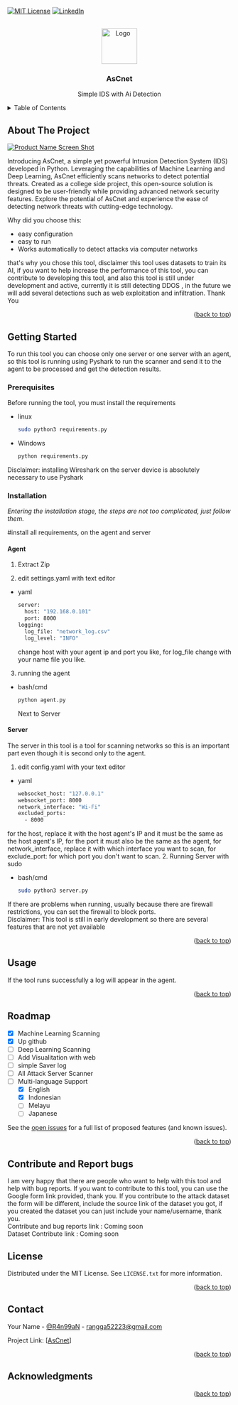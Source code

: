 <!-- Improved compatibility of back to top link: See: https://github.com/othneildrew/Best-README-Template/pull/73 -->
<a id="readme-top"></a>
<!--
*** Thanks for checking out the Best-README-Template. If you have a suggestion
*** that would make this better, please fork the repo and create a pull request
*** or simply open an issue with the tag "enhancement".
*** Don't forget to give the project a star!
*** Thanks again! Now go create something AMAZING! :D
-->



<!-- PROJECT SHIELDS -->
<!--
*** I'm using markdown "reference style" links for readability.
*** Reference links are enclosed in brackets [ ] instead of parentheses ( ).
*** See the bottom of this document for the declaration of the reference variables
*** for contributors-url, forks-url, etc. This is an optional, concise syntax you may use.
*** https://www.markdownguide.org/basic-syntax/#reference-style-links
-->
[![MIT License][license-shield]][license-url]
[![LinkedIn][linkedin-shield]][linkedin-url]



<!-- PROJECT LOGO -->
<br />
<div align="center">
  <a href="https://github.com/othneildrew/Best-README-Template">
    <img src="images/logo.png" alt="Logo" width="80" height="80">
  </a>

  <h3 align="center">AsCnet</h3>

  <p align="center">
    Simple IDS with Ai Detection
  </p>
</div>



<!-- TABLE OF CONTENTS -->
<details>
  <summary>Table of Contents</summary>
  <ol>
    <li>
      <a href="#about-the-project">About The Project</a>
    </li>
    <li>
      <a href="#getting-started">Getting Started</a>
      <ul>
        <li><a href="#prerequisites">Prerequisites</a></li>
        <li><a href="#installation">Installation</a></li>
      </ul>
    </li>
    <li><a href="#usage">Usage</a></li>
    <li><a href="#roadmap">Roadmap</a></li>
    <li><a href="#contributing">Contributing</a></li>
    <li><a href="#license">License</a></li>
    <li><a href="#contact">Contact</a></li>
    <li><a href="#acknowledgments">Acknowledgments</a></li>
  </ol>
</details>



<!-- ABOUT THE PROJECT -->
## About The Project

[![Product Name Screen Shot][product-screenshot]](https://example.com)

Introducing AsCnet, a simple yet powerful Intrusion Detection System (IDS) developed in Python. Leveraging the capabilities of Machine Learning and Deep Learning, AsCnet efficiently scans networks to detect potential threats. Created as a college side project, this open-source solution is designed to be user-friendly while providing advanced network security features. Explore the potential of AsCnet and experience the ease of detecting network threats with cutting-edge technology.

Why did you choose this:
* easy configuration
* easy to run
* Works automatically to detect attacks via computer networks

that's why you chose this tool, disclaimer this tool uses datasets to train its AI, if you want to help increase the performance of this tool, you can contribute to developing this tool, and also this tool is still under development and active, currently it is still detecting DDOS , in the future we will add several detections such as web exploitation and infiltration. Thank You


<p align="right">(<a href="#readme-top">back to top</a>)</p>




<!-- GETTING STARTED -->
## Getting Started

To run this tool you can choose only one server or one server with an agent, so this tool is running using Pyshark to run the scanner and send it to the agent to be processed and get the detection results.

### Prerequisites

Before running the tool, you must install the requirements
* linux
  ```sh
  sudo python3 requirements.py
  ```
* Windows
  ```sh
  python requirements.py
  ```
Disclaimer: installing Wireshark on the server device is absolutely necessary to use Pyshark

### Installation

_Entering the installation stage, the steps are not too complicated, just follow them._

#install all requirements, on the agent and server
#### Agent
1.  Extract Zip

2.  edit settings.yaml with text editor
* yaml
  ```sh
  server:
    host: "192.168.0.101"
    port: 8000
  logging:
    log_file: "network_log.csv"
    log_level: "INFO"
  ```
  change host with your agent ip and port you like, for log_file change with your name file you like.

3.  running the agent
* bash/cmd
  ```sh
  python agent.py
  ```
  Next to Server
#### Server
The server in this tool is a tool for scanning networks so this is an important part even though it is second only to the agent.
1.  edit config.yaml with your text editor
* yaml
  ```sh
  websocket_host: "127.0.0.1"
  websocket_port: 8000
  network_interface: "Wi-Fi"
  excluded_ports:
    - 8000
  ```
for the host, replace it with the host agent's IP and it must be the same as the host agent's IP, for the port it must also be the same as the agent, for network_interface, replace it with which interface you want to scan, for exclude_port: for which port you don't want to scan.
2.  Running Server with sudo
* bash/cmd
  ```sh
  sudo python3 server.py
  ```
If there are problems when running, usually because there are firewall restrictions, you can set the firewall to block ports.
</br>
Disclaimer: This tool is still in early development so there are several features that are not yet available
<p align="right">(<a href="#readme-top">back to top</a>)</p>

<!-- USAGE EXAMPLES -->
## Usage

If the tool runs successfully a log will appear in the agent.


<p align="right">(<a href="#readme-top">back to top</a>)</p>



<!-- ROADMAP -->
## Roadmap

- [x] Machine Learning Scanning
- [x] Up github
- [ ] Deep Learning Scanning
- [ ] Add Visualitation with web
- [ ] simple Saver log
- [ ] All Attack Server Scanner
- [ ] Multi-language Support
    - [x] English
    - [x] Indonesian
    - [ ] Melayu
    - [ ] Japanese

See the [open issues](https://github.com/othneildrew/Best-README-Template/issues) for a full list of proposed features (and known issues).

<p align="right">(<a href="#readme-top">back to top</a>)</p>



<!-- CONTRIBUTING -->
## Contribute and Report bugs 

I am very happy that there are people who want to help with this tool and help with bug reports. If you want to contribute to this tool, you can use the Google form link provided, thank you.
If you contribute to the attack dataset the form will be different, include the source link of the dataset you got, if you created the dataset you can just include your name/username, thank you.
<br>
Contribute and bug reports link : Coming soon
<br>
Dataset Contribute link : Coming soon

<!-- LICENSE -->
## License

Distributed under the MIT License. See `LICENSE.txt` for more information.

<p align="right">(<a href="#readme-top">back to top</a>)</p>



<!-- CONTACT -->
## Contact

Your Name - [@R4n99aN](https://x.com/R4n99aN) - rangga52223@gmail.com

Project Link: [[AsCnet](https://github.com/Rangga52223/AsCnet)]

<p align="right">(<a href="#readme-top">back to top</a>)</p>



<!-- ACKNOWLEDGMENTS -->
## Acknowledgments


<p align="right">(<a href="#readme-top">back to top</a>)</p>



<!-- MARKDOWN LINKS & IMAGES -->
<!-- https://www.markdownguide.org/basic-syntax/#reference-style-links -->
[contributors-shield]: https://img.shields.io/github/contributors/othneildrew/Best-README-Template.svg?style=for-the-badge
[contributors-url]: https://github.com/othneildrew/Best-README-Template/graphs/contributors
[forks-shield]: https://img.shields.io/github/forks/othneildrew/Best-README-Template.svg?style=for-the-badge
[forks-url]: https://github.com/othneildrew/Best-README-Template/network/members
[stars-shield]: https://img.shields.io/github/stars/othneildrew/Best-README-Template.svg?style=for-the-badge
[stars-url]: https://github.com/othneildrew/Best-README-Template/stargazers
[issues-shield]: https://img.shields.io/github/issues/othneildrew/Best-README-Template.svg?style=for-the-badge
[issues-url]: https://github.com/othneildrew/Best-README-Template/issues
[license-shield]: https://img.shields.io/github/license/othneildrew/Best-README-Template.svg?style=for-the-badge
[license-url]: https://github.com/othneildrew/Best-README-Template/blob/master/LICENSE.txt
[linkedin-shield]: https://img.shields.io/badge/-LinkedIn-black.svg?style=for-the-badge&logo=linkedin&colorB=555
[linkedin-url]: https://linkedin.com/in/rangga-wahyu-nugroho-869352224/
[product-screenshot]: images/screenshot.png
